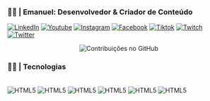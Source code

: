 ### 👨‍🎓 | Emanuel: Desenvolvedor & Criador de Conteúdo
[![LinkedIn](https://img.shields.io/badge/LinkedIn-0077B5?style=for-the-badge&logo=linkedin&logoColor=white)](https://www.linkedin.com/in/ebarbozadev/)
[![Youtube](https://img.shields.io/badge/YouTube-FF0000?style=for-the-badge&logo=youtube&logoColor=white)](https://www.youtube.com/channel/UC2WB6oBJb4hAsx_jAiRXBdQ)
[![Instagram](https://img.shields.io/badge/Instagram-E4405F?style=for-the-badge&logo=instagram&logoColor=white)](https://www.instagram.com/ebarbozadev/)
[![Facebook](https://img.shields.io/badge/Facebook-1877F2?style=for-the-badge&logo=facebook&logoColor=white)](https://www.facebook.com/ebarbozadev)
[![Tiktok](https://img.shields.io/badge/TikTok-000000?style=for-the-badge&logo=tiktok&logoColor=white)](https://www.tiktok.com/@ebarbozadev)
[![Twitch](https://img.shields.io/badge/Twitch-9146FF?style=for-the-badge&logo=twitch&logoColor=white)](https://www.twitch.tv/ebarbozadev)
[![Twitter](https://img.shields.io/badge/Twitter-1DA1F2?style=for-the-badge&logo=twitter&logoColor=white)](https://twitter.com/ebarbozadev)

<div align="center">
    <img src="https://github-readme-stats.vercel.app/api?username=ebarbozadev&show_icons=true&theme=tokyonight" alt="Contribuições no GitHub"
    <img src="https://github-readme-stats.vercel.app/api/top-langs/?username=ebarbozadev&layout=compact" alt="Linguagens mais usadas">
</div>


### 👨‍💻 | Tecnologias
<div style="display: inline-block;"><br />
    <img src="https://img.shields.io/badge/HTML5-E34F26?style=for-the-badge&logo=html5&logoColor=white" alt="HTML5" align="center">
    <img src="https://img.shields.io/badge/CSS3-1572B6?style=for-the-badge&logo=css3&logoColor=white" alt="HTML5" align="center">
    <img src="https://img.shields.io/badge/JavaScript-F7DF1E?style=for-the-badge&logo=javascript&logoColor=black" alt="HTML5" align="center">
    <img src="https://img.shields.io/badge/PHP-777BB4?style=for-the-badge&logo=php&logoColor=white" alt="HTML5" align="center">
    <img src="https://img.shields.io/badge/C%23-239120?style=for-the-badge&logo=c-sharp&logoColor=white" alt="HTML5" align="center">
    <img src="https://img.shields.io/badge/.NET-5C2D91?style=for-the-badge&logo=.net&logoColor=white" alt="HTML5" align="center">
</div>
